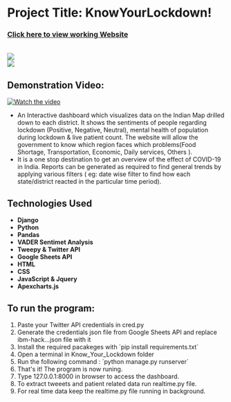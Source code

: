 <h1>Project Title: KnowYourLockdown!</h1>

<h3><a href = "https://knowyourlockdown.us-south.cf.appdomain.cloud/"> Click here to view working Website</a></h3>
<br>
<img src = "https://i.imgur.com/N0B3N4u.png">
<br>
<img src = "https://i.imgur.com/qZfMwvy.gif">


<h2>Demonstration Video:</h2>

[![Watch the video](https://img.youtube.com/vi/PaBOmoSr_10/0.jpg)](https://youtu.be/PaBOmoSr_10)

<ul>
 <li>An Interactive dashboard which visualizes data on the Indian Map drilled down to each district. It shows the sentiments of people regarding lockdown (Positive, Negative, Neutral), mental health of population during lockdown & live patient count. The website will allow the government to know which region faces which problems(Food Shortage, Transportation, Economic, Daily services, Others ).</li>

 <li>It is a one stop destination to get an overview of the effect of COVID-19 in India. Reports can be generated as required to find general trends by applying various filters ( eg: date wise filter to find how each state/district reacted in the particular time period).</li>
</ul>

<h2>Technologies Used</h2>
<ul>
 <li><b>Django</b></li>
 <li><b>Python</b></li>
 <li><b>Pandas</b></li>
 <li><b>VADER Sentimet Analysis</b></li>
 <li><b>Tweepy & Twitter API</b></li>
 <li><b>Google Sheets API</b></li>
 <li><b>HTML</b></li>
 <li><b>CSS</b></li>
 <li><b>JavaScript & Jquery</b></li>
 <li><b>Apexcharts.js</b></li>
</ul>

<h2>To run the program:</h2>
<ol>
 <li>Paste your Twitter API credentials in cred.py</li>
 <li>Generate the credentials json file from Google Sheets API and replace ibm-hack...json file with it</li>
 <li>Install the required pacakeges with `pip install requirements.txt`</li>
 <li>Open a terminal in Know_Your_Lockdown folder</li>
 <li>Run the following command : `python manage.py runserver`</li>
 <li>That's it! The program is now runing. </li>
 <li>Type 127.0.0.1:8000 in browser to access the dashboard.</li>
 <li>To extract tweeets and patient related data run realtime.py file. </li>
 <li>For real time data keep the realtime.py file running in background.</li>
</ol>
